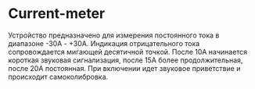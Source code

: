 # Current-meter
Устройство предназначено для измерения постоянного тока в диапазоне -30А - +30А.
Индикация отрицательного тока сопровождается мигающей десятичной точкой.
После 10А начинается короткая звуковая сигнализация, после 15А более продолжительная,
после 20А постоянная.
При включении идет звуковое приветствие и происходит самоколибровка.
